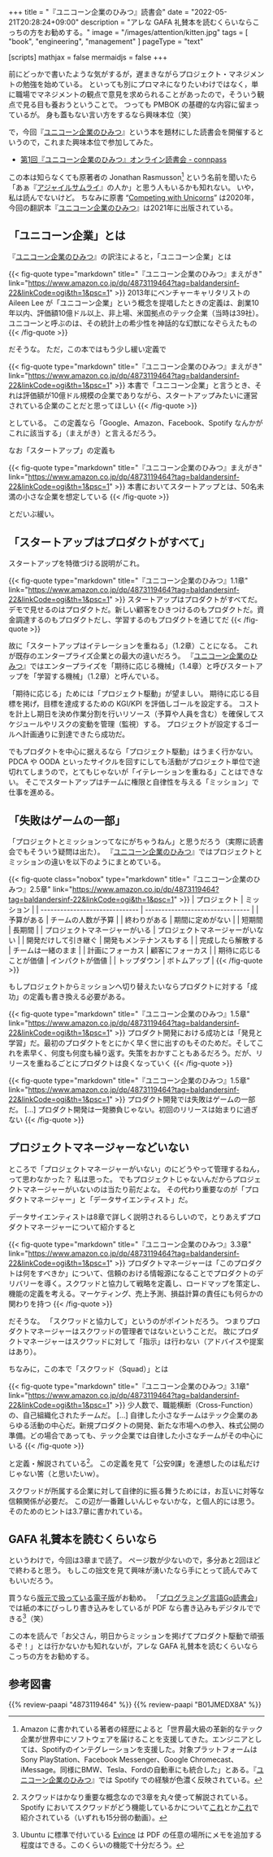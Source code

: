 +++
title = "『ユニコーン企業のひみつ』読書会"
date =  "2022-05-21T20:28:24+09:00"
description = "アレな GAFA 礼賛本を読むくらいならこっちの方をお勧めする。"
image = "/images/attention/kitten.jpg"
tags = [ "book", "engineering", "management" ]
pageType = "text"

[scripts]
  mathjax = false
  mermaidjs = false
+++

前にどっかで書いたような気がするが，遅まきながらプロジェクト・マネジメントの勉強を始めている。
といっても別にプロマネになりたいわけではなく，単に職場でマネジメントの観点で意見を求められることがあったので，そういう観点で見る目も養おうということで。
つっても PMBOK の基礎的な内容に留まっているが。
身も蓋もない言い方をするなら興味本位（笑）

で，今回『[ユニコーン企業のひみつ]』という本を題材にした読書会を開催するというので，これまた興味本位で参加してみた。

- [第1回『ユニコーン企業のひみつ』オンライン読書会 - connpass](https://technical-book-reading.connpass.com/event/245551/)

この本は知らなくても原著者の Jonathan Rasmusson[^bio1] という名前を聞いたら「あぁ『[アジャイルサムライ](https://www.amazon.co.jp/dp/B00J1XKB6K?tag=baldandersinf-22&linkCode=ogi&th=1&psc=1)』の人か」と思う人もいるかも知れない。
いや，私は読んでないけど。
ちなみに原書 “[Competing with Unicorns](https://www.amazon.co.jp/dp/B088PBCWBZ?tag=baldandersinf-22&linkCode=ogi&th=1&psc=1)” は2020年，今回の翻訳本『[ユニコーン企業のひみつ]』は2021年に出版されている。

[^bio1]: Amazon に書かれている著者の経歴によると「世界最大級の革新的なテック企業が世界中にソフトウェアを届けることを支援してきた。エンジニアとしては、Spotifyのインテグレーションを支援した。対象プラットフォームはSony PlayStation、Facebook Messenger、Google Chromecast、iMessage。同様にBMW、Tesla、Fordの自動車にも統合した」とある。『[ユニコーン企業のひみつ]』では Spotify での経験が色濃く反映されている。

## 「ユニコーン企業」とは

『[ユニコーン企業のひみつ]』の訳注によると，「ユニコーン企業」とは

{{< fig-quote type="markdown" title="『ユニコーン企業のひみつ』まえがき" link="https://www.amazon.co.jp/dp/4873119464?tag=baldandersinf-22&linkCode=ogi&th=1&psc=1" >}}
2013年にベンチャーキャリタリストの Aileen Lee が「ユニコーン企業」という概念を提唱したときの定義は、創業10年以内、評価額10億ドル以上、非上場、米国拠点のテック企業（当時は39社）。ユニコーンと呼ぶのは、その統計上の希少性を神話的な幻獣になぞらえたもの
{{< /fig-quote >}}

だそうな。
ただ，この本ではもう少し緩い定義で

{{< fig-quote type="markdown" title="『ユニコーン企業のひみつ』まえがき" link="https://www.amazon.co.jp/dp/4873119464?tag=baldandersinf-22&linkCode=ogi&th=1&psc=1" >}}
本書で「ユニコーン企業」と言うとき、それは評価額が10億ドル規模の企業でありながら、スタートアップみたいに運営されている企業のことだと思ってほしい
{{< /fig-quote >}}

としている。
この定義なら「Google、Amazon、Facebook、Spotify なんかがこれに該当する」（まえがき）と言えるだろう。

なお「スタートアップ」の定義も

{{< fig-quote type="markdown" title="『ユニコーン企業のひみつ』まえがき" link="https://www.amazon.co.jp/dp/4873119464?tag=baldandersinf-22&linkCode=ogi&th=1&psc=1" >}}
本書においてスタートアップとは、50名未満の小さな企業を想定している
{{< /fig-quote >}}

とだいぶ緩い。

## 「スタートアップはプロダクトがすべて」

スタートアップを特徴づける説明がこれ。

{{< fig-quote type="markdown" title="『ユニコーン企業のひみつ』1.1章" link="https://www.amazon.co.jp/dp/4873119464?tag=baldandersinf-22&linkCode=ogi&th=1&psc=1" >}}
スタートアップはプロダクトがすべてだ。デモで見せるのはプロダクトだ。新しい顧客をひきつけるのもプロダクトだ。資金調達するのもプロダクトだし、学習するのもプロダクトを通じてだ
{{< /fig-quote >}}

故に「スタートアップはイテレーションを重ねる」（1.2章）ことになる。
これが既存のエンタープライズ企業との最大の違いだろう。
『[ユニコーン企業のひみつ]』ではエンタープライズを「期待に応じる機械」（1.4章）と呼びスタートアップを「学習する機械」（1.2章）と呼んでいる。

「期待に応じる」ためには「プロジェクト駆動」が望ましい。
期待に応じる目標を掲げ，目標を達成するための KGI/KPI を評価しゴールを設定する。
コストを計上し期日を決め作業分割を行いリソース（予算や人員を含む）を確保してスケジュールやリスクの変動を管理（監視）する。
プロジェクトが設定するゴールへ計画通りに到達できたら成功だ。

でもプロダクトを中心に据えるなら「プロジェクト駆動」はうまく行かない。
PDCA や OODA といったサイクルを回すにしても活動がプロジェクト単位で途切れてしまうので，とてもじゃないが「イテレーションを重ねる」ことはできない。
そこでスタートアップはチームに権限と自律性を与える「ミッション」で仕事を進める。

## 「失敗はゲームの一部」

「プロジェクトとミッションってなにがちゃうねん」と思うだろう（実際に読書会でもそういう疑問は出た）。
『[ユニコーン企業のひみつ]』ではプロジェクトとミッションの違いを以下のようにまとめている。

{{< fig-quote class="nobox" type="markdown" title="『ユニコーン企業のひみつ』2.5章" link="https://www.amazon.co.jp/dp/4873119464?tag=baldandersinf-22&linkCode=ogi&th=1&psc=1" >}}
| プロジェクト                   | ミッション                       |
| ------------------------------ | -------------------------------- |
| 予算がある                     | チームの人数が予算               |
| 終わりがある                   | 期間に定めがない                 |
| 短期間                         | 長期間                           |
| プロジェクトマネージャーがいる | プロジェクトマネージャーがいない |
| 開発だけして引き継ぐ           | 開発もメンテナンスもする         |
| 完成したら解散する             | チームは一緒のまま               |
| 計画にフォーカス               | 顧客にフォーカス                 |
| 期待に応じることが価値         | インパクトが価値                 |
| トップダウン                   | ボトムアップ                     |
{{< /fig-quote >}}

もしプロジェクトからミッションへ切り替えたいならプロダクトに対する「成功」の定義も書き換える必要がある。

{{< fig-quote type="markdown" title="『ユニコーン企業のひみつ』1.5章" link="https://www.amazon.co.jp/dp/4873119464?tag=baldandersinf-22&linkCode=ogi&th=1&psc=1" >}}
プロダクト開発における成功とは「発見と学習」だ。最初のプロダクトをとにかく早く世に出すのもそのためだ。そしてこれを素早く、何度も何度も繰り返す。失策をおかすこともあるだろう。だが、リリースを重ねるごとにプロダクトは良くなっていく
{{< /fig-quote >}}

{{< fig-quote type="markdown" title="『ユニコーン企業のひみつ』1.5章" link="https://www.amazon.co.jp/dp/4873119464?tag=baldandersinf-22&linkCode=ogi&th=1&psc=1" >}}
プロダクト開発では失敗はゲームの一部だ。 [...] プロダクト開発は一発勝負じゃない。初回のリリースは始まりに過ぎない
{{< /fig-quote >}}

## プロジェクトマネージャーなどいない

ところで「プロジェクトマネージャーがいない」のにどうやって管理するねん，って思わなかった？ 私は思った。
でもプロジェクトじゃないんだからプロジェクトマネージャーがいないのは当たり前だよな。
その代わり重要なのが「プロダクトマネージャー」と「データサイエンティスト」だ。

データサイエンティストは8章で詳しく説明されるらしいので，とりあえずプロダクトマネージャーについて紹介すると

{{< fig-quote type="markdown" title="『ユニコーン企業のひみつ』3.3章" link="https://www.amazon.co.jp/dp/4873119464?tag=baldandersinf-22&linkCode=ogi&th=1&psc=1" >}}
プロダクトマネージャーは「このプロダクトは何をすべきか」について、信頼のおける情報源になることでプロダクトのデリバリーを導く。スクワッドと協力して戦略を定義し、ロードマップを策定し、機能の定義を考える。マーケティング、売上予測、損益計算の責任にも何らかの関わりを持つ
{{< /fig-quote >}}

だそうな。
「スクワッドと協力して」というのがポイントだろう。
つまりプロダクトマネージャーはスクワッドの管理者ではないということだ。
故にプロダクトマネージャーはスクワッドに対して「指示」は行わない（アドバイスや提案はあり）。

ちなみに，この本で「スクワッド（Squad）」とは

{{< fig-quote type="markdown" title="『ユニコーン企業のひみつ』3.1章" link="https://www.amazon.co.jp/dp/4873119464?tag=baldandersinf-22&linkCode=ogi&th=1&psc=1" >}}
少人数で、職能横断（Cross-Function）の、自己組織化されたチームだ。
[...]
自律した小さなチームはテック企業のあらゆる活動の中心だ。新規プロダクトの開発、新たな市場への参入、株式公開の準備。どの場合であっても、テック企業では自律した小さなチームがその中心にいる
{{< /fig-quote >}}

と定義・解説されている[^squad1]。
この定義を見て「公安9課」を連想したのは私だけじゃない筈（と思いたいw）。

[^squad1]: スクワッドはかなり重要な概念なので3章を丸々使って解説されている。 Spotify においてスクワッドがどう機能しているかについて[これ](https://youtu.be/Yvfz4HGtoPc)とか[これ](https://youtu.be/vOt4BbWLWQw)で紹介されている（いずれも15分弱の動画）。

スクワッドが所属する企業に対して自律的に振る舞うためには，お互いに対等な信頼関係が必要だ。
この辺が一番難しいんじゃないかな，と個人的には思う。
そのためのヒントは3.7章に書かれている。

## GAFA 礼賛本を読むくらいなら

というわけで，今回は3章まで読了。
ページ数が少ないので，多分あと2回ほどで終わると思う。
もしこの拙文を見て興味が湧いたなら手にとって読んでみてもいいだろう。

買うなら[版元で扱っている電子版](https://www.oreilly.co.jp/books/9784873119465/ "O'Reilly Japan - ユニコーン企業のひみつ")がお勧め。
「[プログラミング言語Go読書会](https://gpl-reading.connpass.com/)」では紙の本にびっしり書き込みをしているが PDF なら書き込みもデジタルでできる[^pdf1]（笑）

[^pdf1]: Ubuntu に標準で付いている [Evince](https://wiki.gnome.org/action/show/Apps/Evince "Apps/Evince - GNOME Wiki!") は PDF の任意の場所にメモを追加する程度はできる。このくらいの機能で十分だろう。

この本を読んで「お父さん，明日からミッションを掲げてプロダクト駆動で頑張るぞ！」とは行かないかも知れないが，アレな GAFA 礼賛本を読むくらいならこっちの方をお勧めする。

[ユニコーン企業のひみつ]: https://www.amazon.co.jp/dp/4873119464?tag=baldandersinf-22&linkCode=ogi&th=1&psc=1 "ユニコーン企業のひみつ ―Spotifyで学んだソフトウェアづくりと働き方 | Jonathan Rasmusson, 島田 浩二, 角谷 信太郎 |本 | 通販 - Amazon.co.jp"

## 参考図書

{{% review-paapi "4873119464" %}} <!-- ユニコーン企業のひみつ -->
{{% review-paapi "B01JMEDX8A" %}} <!-- 攻殻機動隊 STAND ALONE COMPLEX (SAC) -->

